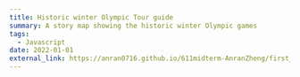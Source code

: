 ```yaml
---
title: Historic winter Olympic Tour guide
summary: A story map showing the historic winter Olympic games
tags:
  - Javascript
date: 2022-01-01
external_link: https://anran0716.github.io/611midterm-AnranZheng/first_page.html
---
```


